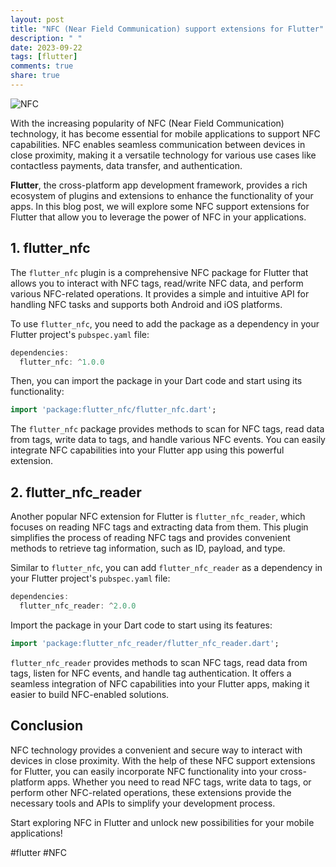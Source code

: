 ```yaml
---
layout: post
title: "NFC (Near Field Communication) support extensions for Flutter"
description: " "
date: 2023-09-22
tags: [flutter]
comments: true
share: true
---
```


![NFC](https://example.com/nfc.png)

With the increasing popularity of NFC (Near Field Communication) technology, it has become essential for mobile applications to support NFC capabilities. NFC enables seamless communication between devices in close proximity, making it a versatile technology for various use cases like contactless payments, data transfer, and authentication.

**Flutter**, the cross-platform app development framework, provides a rich ecosystem of plugins and extensions to enhance the functionality of your apps. In this blog post, we will explore some NFC support extensions for Flutter that allow you to leverage the power of NFC in your applications.

## 1. flutter_nfc

The `flutter_nfc` plugin is a comprehensive NFC package for Flutter that allows you to interact with NFC tags, read/write NFC data, and perform various NFC-related operations. It provides a simple and intuitive API for handling NFC tasks and supports both Android and iOS platforms.

To use `flutter_nfc`, you need to add the package as a dependency in your Flutter project's `pubspec.yaml` file:

```dart
dependencies:
  flutter_nfc: ^1.0.0
```

Then, you can import the package in your Dart code and start using its functionality:

```dart
import 'package:flutter_nfc/flutter_nfc.dart';
```

The `flutter_nfc` package provides methods to scan for NFC tags, read data from tags, write data to tags, and handle various NFC events. You can easily integrate NFC capabilities into your Flutter app using this powerful extension.

## 2. flutter_nfc_reader

Another popular NFC extension for Flutter is `flutter_nfc_reader`, which focuses on reading NFC tags and extracting data from them. This plugin simplifies the process of reading NFC tags and provides convenient methods to retrieve tag information, such as ID, payload, and type.

Similar to `flutter_nfc`, you can add `flutter_nfc_reader` as a dependency in your Flutter project's `pubspec.yaml` file:

```dart
dependencies:
  flutter_nfc_reader: ^2.0.0
```

Import the package in your Dart code to start using its features:

```dart
import 'package:flutter_nfc_reader/flutter_nfc_reader.dart';
```

`flutter_nfc_reader` provides methods to scan NFC tags, read data from tags, listen for NFC events, and handle tag authentication. It offers a seamless integration of NFC capabilities into your Flutter apps, making it easier to build NFC-enabled solutions.

## Conclusion

NFC technology provides a convenient and secure way to interact with devices in close proximity. With the help of these NFC support extensions for Flutter, you can easily incorporate NFC functionality into your cross-platform apps. Whether you need to read NFC tags, write data to tags, or perform other NFC-related operations, these extensions provide the necessary tools and APIs to simplify your development process.

Start exploring NFC in Flutter and unlock new possibilities for your mobile applications!

#flutter #NFC